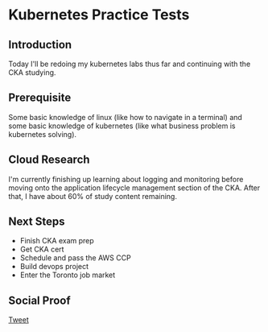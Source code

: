 
# Kubernetes Practice Tests

## Introduction

Today I'll be redoing my kubernetes labs thus far and continuing with the CKA studying.

## Prerequisite

Some basic knowledge of linux (like how to navigate in a terminal) and some basic knowledge of kubernetes (like what business problem is kubernetes solving).

## Cloud Research

I'm currently finishing up learning about logging and monitoring before moving onto the application lifecycle management section of the CKA. After that, I have about 60% of study content remaining.

## Next Steps

- Finish CKA exam prep
- Get CKA cert
- Schedule and pass the AWS CCP
- Build devops project
- Enter the Toronto job market

## Social Proof

[Tweet]()